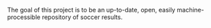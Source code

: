 The goal of this project is to be an up-to-date, open, easily machine-processible repository of soccer results.
